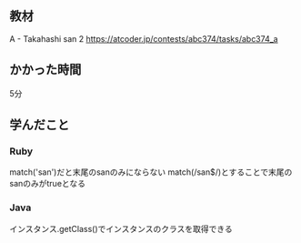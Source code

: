 ## 教材

A - Takahashi san 2
https://atcoder.jp/contests/abc374/tasks/abc374_a

## かかった時間
5分

## 学んだこと
### Ruby
match('san')だと末尾のsanのみにならない
match(/san$/)とすることで末尾のsanのみがtrueとなる

### Java
インスタンス.getClass()でインスタンスのクラスを取得できる
